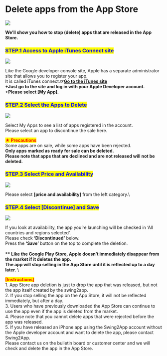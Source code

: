 # Delete apps from the App Store

![](https://support.swing2app.com/wp-content/uploads/2018/09/app\_del.png)

**We’ll show you how to stop (delete) apps that are released in the App Store.**&#x20;



### <mark style="color:blue;">**STEP.1 Access to Apple iTunes Connect site**</mark>

![](https://support.swing2app.com/wp-content/uploads/2018/09/ad53.png)

Like the Google developer console site, Apple has a separate administrator site that allows you to register your app.\
It is called iTunes connect.**☞**[**Go to the iTunes site**](https://itunesconnect.apple.com/)\
**+Just go to the site and log in with your Apple Developer account.**\
**+Please select \[My App].**



### <mark style="color:blue;">**STEP.2 Select the Apps to Delete**</mark>

![](https://support.swing2app.com/wp-content/uploads/2018/09/ad54.png)

Select My Apps to see a list of apps registered in the account.\
Please select an app to discontinue the sale here.

<mark style="color:red;">**★ Precautions**</mark>\
Some apps are on sale, while some apps have been rejected.\
**Only apps marked as ready for sale can be deleted.**\
**Please note that apps that are declined and are not released will not be deleted.**&#x20;



### <mark style="color:blue;">**STEP.3  Select Price and Availability**</mark>

![](https://support.swing2app.com/wp-content/uploads/2018/09/ad55.png)

Please select **\[price and availability]** from the left category.\




### <mark style="color:blue;">**STEP.4  Select \[Discontinue] and Save**</mark>

![](https://support.swing2app.com/wp-content/uploads/2018/09/ad56.png)

If you look at availability, the app you’re launching will be checked in ‘All countries and regions selected’.\
Please check **‘Discontinued’** below.\
Press the **‘Save’** button on the top to complete the deletion.\
\
**\*\* Like the Google Play Store, Apple doesn’t immediately disappear from the market if it deletes the app.**\
**The app will stop selling in the App Store until it is reflected up to a day later.** \




<mark style="color:red;">**\[Instructions]**</mark>\
1\. App Store app deletion is just to drop the app that was released, but not the app itself created by the swing2app.\
2\. If you stop selling the app on the App Store, it will not be reflected immediately, but after a day.\
3\. Users who have previously downloaded the App Store can continue to use the app even if the app is deleted from the market.\
4\. Please note that you cannot delete apps that were rejected before the app was released.\
5\. If you have released an iPhone app using the Swing2App account without the Apple developer account and want to delete the app, please contact Swing2App.\
Please contact us on the bulletin board or customer center and we will check and delete the app in the App Store.
